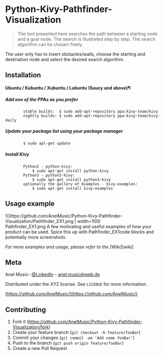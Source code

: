 # Python-Kivy-Pathfinder-Visualization
> The tool presented here searches the path between a starting node and a goal node. The search is illustrated step by step. The search algorithm can be chosen freely.

The user only has to insert obstacles/walls, choose the starting and destination node and select the desired search algorithm.


## Installation

#### Ubuntu / Kubuntu / Xubuntu / Lubuntu (Saucy and above)¶

##### Add one of the PPAs as you prefer

```
        stable builds:	$ sudo add-apt-repository ppa:kivy-team/kivy
        nightly builds:	$ sudo add-apt-repository ppa:kivy-team/kivy-daily
```
##### Update your package list using your package manager
```
        $ sudo apt-get update
```
##### Install Kivy
```
        Python2 - python-kivy:
         	$ sudo apt-get install python-kivy
        Python3 - python3-kivy:
         	$ sudo apt-get install python3-kivy
        optionally the gallery of Examples - kivy-examples:
         	$ sudo apt-get install kivy-examples
```
  
## Usage example

![](ttps://github.com/AnelMusic/Python-Kivy-Pathfinder-Visualization/Pathfinder_EX1.png | width=100) 	
        Pathfinder_EX1.png
A few motivating and useful examples of how your product can be used. Spice this up with Pathfinder_EX1code blocks and potentially more screenshots.

_For more examples and usage, please refer to the [Wiki][wiki]._


## Meta

Anel Music– [@LinkedIn](https://www.linkedin.com/in/anelmusic/) – anel.music@web.de

Distributed under the XYZ license. See ``LICENSE`` for more information.

[https://github.com/AnelMusic/](https://github.com/AnelMusic/)

## Contributing

1. Fork it (<https://github.com/AnelMusic/Python-Kivy-Pathfinder-Visualization/fork>)
2. Create your feature branch (`git checkout -b feature/fooBar`)
3. Commit your changes (`git commit -am 'Add some fooBar'`)
4. Push to the branch (`git push origin feature/fooBar`)
5. Create a new Pull Request


